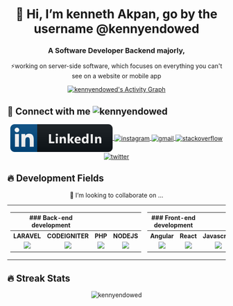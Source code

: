 <h1 align="center">
 👋 Hi, I’m kenneth Akpan, go by the username @kennyendowed
</h1>
<h3 align="center">A Software Developer Backend majorly,</h3>
<p align="center"> ⚡working on server-side software, which focuses on everything you can't see on a website or mobile app</p>

<p align="center">
  <a href="https://github-readme-stats.vercel.app/api/top-langs/?username=kennyendowed&theme=radical&langs_count=6&layout=compact"><img alt="kennyendowed's Activity Graph" src="https://github-readme-stats.vercel.app/api/top-langs/?username=kennyendowed&theme=radical&langs_count=6&layout=compact" /></a>
 </p>

 <h2>🔌 Connect with me <img src="https://komarev.com/ghpvc/?username=kennyendowed&label=Profile%20views&color=0e75b6&style=flat" alt="kennyendowed" /></h2>

<p align="center">
  <a href="https://www.linkedin.com/in/kenneth-akpan-45a94288/">
    <img align="center" src="https://github.com/ryihan/ryihan-material/blob/main/Icon/linkedin.svg" alt="linkedin" />
  </a>
  <a href="https://www.instagram.com/kennyendowed/">
    <img align="center" src="https://github.com/keikomori/icons-badges/blob/master/badges/Instagram/instagram.svg" alt="instagram" />
  </a>
  <a href="mailto:kenneyg50@gmail.com">
    <img align="center" src="https://github.com/keikomori/icons-badges/blob/master/badges/Gmail/gmail.svg" alt="gmail" />
  </a>
  <a href="https://stackoverflow.com/users/4362319/kenny-endowed">
    <img align="center" src="https://github.com/keikomori/icons-badges/blob/master/badges/Stackoverflow/stackoverflow.svg" alt="stackoverflow" />
  </a>
  <a href="https://twitter.com/Kennyendowed">
    <img align="center" src="https://github.com/keikomori/icons-badges/blob/master/badges/Twitter/twitter.svg" alt="twitter" />
  </a>
</p>


<h2>🔥 Development Fields</h2>
<p align="center">💞️ I’m looking to collaborate on ...</p>

<table align="center">
  <tr>
    <td>
      <table>
        <tr>
          <th colspan="2" align="center">### Back-end development</th>
        </tr>
        <tr>
          <th align="center">LARAVEL</th>
            <th align="center">CODEIGNITER</th>
          <th align="center">PHP</th>
        <th align="center">NODEJS</th>
        </tr>
        <tr>
          <td align="center">
            <img
              src="https://upload.wikimedia.org/wikipedia/commons/thumb/9/9a/Laravel.svg/1200px-Laravel.svg.png"
              height="60"
            />
          </td>   <td align="center">
            <img
              src="https://encrypted-tbn0.gstatic.com/images?q=tbn:ANd9GcTfdvBVAaSk2z3-PwjxhWEIg7z37kWxVnydOweX46PeHsi2dkZq37bGEzvmHoiIOLCJBnY&usqp=CAU"
              height="60"
            />
          </td>
          <td align="center">
            <img
              src="https://i0.wp.com/phpmagazine.net/wp-content/uploads/2020/09/php8.png?fit=420%2C206&ssl=1"
              height="60"
            />
          </td>
           <td align="center">
            <img
               src="https://encrypted-tbn0.gstatic.com/images?q=tbn:ANd9GcQqGkOTa8I43oQY7oO6KpOj4KN73OPCdGZTCw&usqp=CAU"
              height="60"
            />
          </td>
        </tr>
      </table>
    </td>
    <td>
      <table>
        <tr>
          <th colspan="2" align="center">### Front-end development</th>
        </tr>
        <tr>
          <th align="center">Angular</th>
          <th align="center">React</th>
          <th align="center">Javascript</th>
        </tr>
        <tr>
           <td align="center">
            <img
              src="https://encrypted-tbn0.gstatic.com/images?q=tbn:ANd9GcRzDllGvySn5mHnC850yo_GYiaqGNYLhx3h7A&usqp=CAU"
              height="60"
            />
          </td>
          <td align="center">
            <img
              src="https://upload.wikimedia.org/wikipedia/commons/a/a7/React-icon.svg"
              height="60"
            />
          </td>
          <td align="center">
            <img
              src="https://upload.wikimedia.org/wikipedia/commons/9/99/Unofficial_JavaScript_logo_2.svg"
              height="60"
            />
          </td>
        </tr>
      </table>
    </td>
  </tr>

  <!-- <tr>
    <td></td>
    <td>
      <table>
        <tr>
          <th align="center">React Native</th>
          <th align="center">Javascript</th>
        </tr>
        <tr>
          <td align="center">
            <img
              src="https://upload.wikimedia.org/wikipedia/commons/1/18/React_Native_Logo.png"
              height="60"
            />
          </td>
          <td align="center">
            <img
              src="https://upload.wikimedia.org/wikipedia/commons/9/99/Unofficial_JavaScript_logo_2.svg"
              height="60"
            />
          </td>
        </tr>
      </table>
    </td>
  </tr> -->
</table>
  <h2>🔥 Streak Stats</h2>

<p align="center">
  <img src="http://github-readme-streak-stats.herokuapp.com?user=kennyendowed&theme=dracula" alt="kennyendowed" />
</p>
<!-- - 👋 Hi, I’m kenneth Akpan go by the username @kennyendowed
- 👀 I’m interested in ...
- 🌱 I’m currently learning ...
- 💞️ I’m looking to collaborate on ...
- 📫 How to reach me ... -->

<!---
kennyendowed/kennyendowed is a ✨ special ✨ repository because its `README.md` (this file) appears on your GitHub profile.
You can click the Preview link to take a look at your changes.
--->
